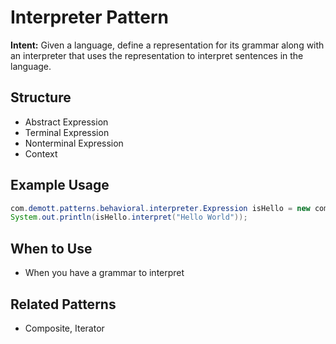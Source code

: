 # Interpreter Pattern

**Intent:** Given a language, define a representation for its grammar along with an interpreter that uses the representation to interpret sentences in the language.

## Structure
- Abstract Expression
- Terminal Expression
- Nonterminal Expression
- Context

## Example Usage
```java
com.demott.patterns.behavioral.interpreter.Expression isHello = new com.demott.patterns.behavioral.interpreter.TerminalExpression("Hello");
System.out.println(isHello.interpret("Hello World"));
```

## When to Use
- When you have a grammar to interpret

## Related Patterns
- Composite, Iterator
